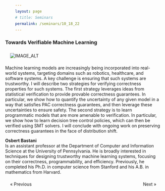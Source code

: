 ```yaml
---
layout: page
# title: Seminars
permalink: /seminars/10_18_22
---
```


<h3><b>Towards Verifiable Machine Learning</b></h3>

[![IMAGE_ALT](https://img.youtube.com/vi/5M1bxjVYugI/0.jpg)](https://www.youtube.com/watch?v=5M1bxjVYugI)

Machine learning models are increasingly being incorporated into real-world systems, targeting domains such as robotics, healthcare, and software systems. A key challenge is ensuring that such systems are trustworthy. I will describe two strategies for verifying correctness properties for such systems. The first strategy leverages ideas from statistical verification to provide provable correctness guarantees. In particular, we show how to quantify the uncertainty of any given model in a way that satisfies PAC correctness guarantees, and then leverage these uncertainties to ensure safety. The second strategy is to learn programmatic models that are more amenable to verification. In particular, we show how to learn decision tree control policies, which can then be verified using SMT solvers. I will conclude with ongoing work on preserving correctness guarantees in the face of distribution shift.

__Osbert Bastani__\
Is an assistant professor at the Department of Computer and Information Science at the University of Pennsylvania. He is broadly interested in techniques for designing trustworthy machine learning systems, focusing on their correctness, programmability, and efficiency. Previously, he completed his Ph.D. in computer science from Stanford and his A.B. in mathematics from Harvard.

<html>
<head>
<meta name="viewport" content="width=device-width, initial-scale=1">
<style>
a {
  text-decoration: none;
  display: inline-block;
  padding: 8px 16px;
}

a:hover {
  background-color: #ddd;
  color: black;
}

.previous {
  background-color: #f1f1f1;
  color: black;
}

.next {
  background-color: #f1f1f1;
  color: black;
}

.round {
  border-radius: 50%;
}
</style>
</head>
<body>

<a href="10_11_22" class="previous" style="float: left;">&laquo; Previous</a>
<a href="10_21_22" class="next" style="float: right;">Next &raquo;</a>
  
</body>
</html> 
